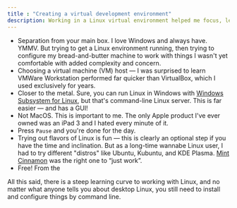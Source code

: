 ```yaml
---
title : "Creating a virtual development environment"
description: Working in a Linux virtual environment helped me focus, learn, and separate from my everyday Windows environment.
---
```


- Separation from your main box. I love Windows and always have. YMMV. But trying to get a Linux environment running, then trying to configure my bread-and-butter machine to work with things I wasn't yet comfortable with added complexity and concern.
- Choosing a virtual machine (VM) host &mdash; I was surprised to learn VMWare Workstation performed far quicker than VirtualBox, which I used exclusively for years.
- Closer to the metal. Sure, you can run Linux in Windows with [Windows Subsystem for Linux](https://learn.microsoft.com/en-us/windows/wsl/about), but that's command-line Linux server. This is far easier &mdash; and has a GUI!
- Not MacOS. This is important to me. The only Apple product I've ever owned was an iPad 3 and I hated every minute of it.
- Press `Pause` and you're done for the day.
- Trying out flavors of Linux is fun &mdash; this is clearly an optional step if you have the time and inclination. But as a long-time wannabe Linux user, I had to try different "distros" like Ubuntu, Kubuntu, and KDE Plasma. [Mint Cinnamon](https://linuxmint.com/edition.php?id=302) was the right one to &ldquo;just work&rdquo;.
- Free! From the

All this said, there is a steep learning curve to working with Linux, and no matter what anyone tells you about desktop Linux, you still need to install and configure things by command line.